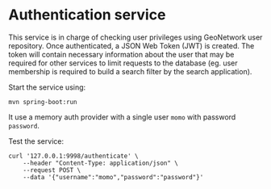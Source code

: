 # Authentication service

This service is in charge of checking user privileges using GeoNetwork user repository. Once authenticated, a JSON Web Token (JWT) is created. The token will contain necessary information about the user that may be required for other services to limit requests to the database (eg. user membership is required to build a search filter by the search application).


Start the service using:
```
mvn spring-boot:run
```

It use a memory auth provider with a single user `momo` with password `password`.

Test the service:
```shell script
curl '127.0.0.1:9998/authenticate' \
    --header "Content-Type: application/json" \
    --request POST \
    --data '{"username":"momo","password":"password"}'
```
